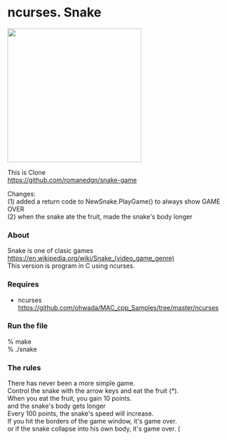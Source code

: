 ncurses. Snake
===============

<image src="https://raw.githubusercontent.com/ohwada/MAC_cpp_Samples/master/ncurses/snake/screenshots/snake.png" width="300" /><br/>

This is Clone <br/>
https://github.com/romanedgn/snake-game <br/>

Changes:  <br/>
(1) added a return code to NewSnake.PlayGame() to always show GAME OVER   <br/>
(2) when the snake ate the fruit, made the snake's body longer  <br/>


### About  <br/>
Snake is one of clasic games <br/>
https://en.wikipedia.org/wiki/Snake_(video_game_genre) <br/>
This version is  program in C using ncurses. <br/>


### Requires <br/>
- ncurses <br/>
https://github.com/ohwada/MAC_cpp_Samples/tree/master/ncurses <br/>

### Run the file <br/>
% make <br/>
% ./snake <br/>

### The rules
There has never been a more simple game.  <br/>
Control the snake with the arrow keys and eat the fruit (*).  <br/>When you eat the fruit, you gain 10 points. <br/>
and the snake's body gets longer  <br/>
Every 100 points, the snake's speed will increase.  <br/>
If you hit the borders of the game window, it's game over.  <br/>
or if the snake collapse into his own body, it's game over. (  <br/>


